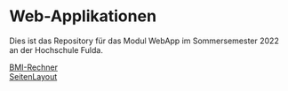 # Web-Applikationen

Dies ist das Repository für das Modul WebApp im Sommersemester 2022 an der Hochschule Fulda.

[BMI-Rechner](./Übung_01/)  
[SeitenLayout](./SeitenLayout/)
